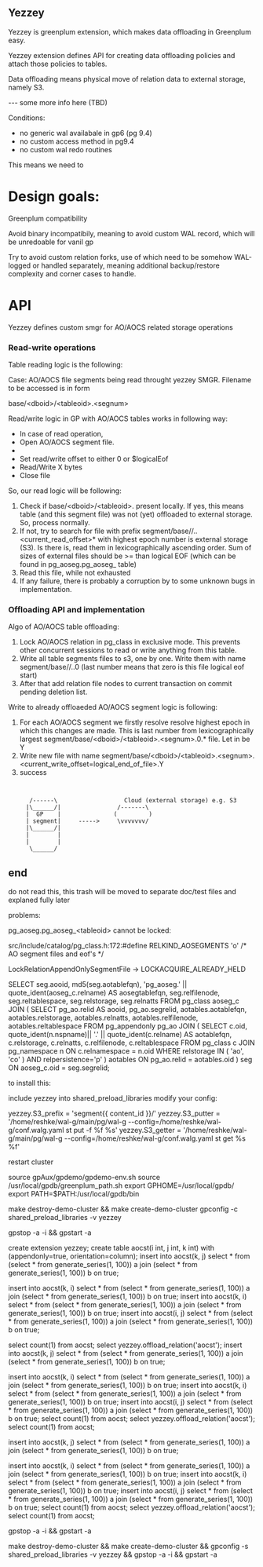## Yezzey

Yezzey is greenplum extension, which makes data offloading in Greenplum easy.

Yezzey extension defines API for creating data offloading policies and attach those policies to tables.

Data offloading means physical move of relation data to external storage, namely S3.

--- some more info here (TBD)

Conditions:

- no generic wal availabale in gp6 (pg 9.4)
- no custom access method in pg9.4
- no custom wal redo routines

This means we need to

# Design goals:

Greenplum compatibility

Avoid binary incompatibily, meaning to avoid custom WAL record, which will be unredoable for vanil gp

Try to avoid custom relation forks, use of which need to be somehow WAL-logged or handled separately, meaning additional backup/restore complexity and corner cases to handle.

# API

Yezzey defines custom smgr for AO/AOCS related storage operations

### Read-write operations

Table reading logic is the following:

Case: AO/AOCS file segments being read throught yezzey SMGR. Filename to be accessed is in form

base/\<dboid\>/\<tableoid\>.\<segnum\>


Read/write logic in GP with AO/AOCS tables works in following way:

* In case of read operation,
* Open AO/AOCS segment file.
*
* Set read/write offset to either 0 or $logicalEof
* Read/Write X bytes
* Close file


So, our read logic will be following:

1) Check if base/\<dboid\>/\<tableoid\>.<segnum> present locally. If yes, this means table (and this segment file) was not (yet) offloaded to external storage. So, process normally.
2) If not, try to search for file with prefix segment<gpsegment>/base/<dboid>/<tableoid>.<segnum>.<current_read_offset>* with highest epoch number is external storage (S3). Is there is,
   read them in lexicographically ascending order. Sum of sizes of external files should be >= than logical EOF (which can be found in pg_aoseg.pg_aoseg_<tableoid> table)
3) Read this file, while not exhausted
4) If any failure, there is probably a corruption by to some unknown bugs in implementation.

### Offloading API and implementation

Algo of AO/AOCS table offloading:

1) Lock AO/AOCS relation in pg_class in exclusive mode. This prevents other concurrent sessions to read or write anything from this table.
2) Write all table segments files to s3, one by one. Write them with name segment<gpsegment>/base/<dboid>/<tableoid>.<segnum>.0 (last number means that zero is this file logical eof start)
3) After that add relation file nodes to current transaction on commit pending deletion list.

Write to already offloaeded AO/AOCS segment logic is following:

1) For each AO/AOCS segment we firstly resolve resolve highest epoch in which this changes are made. This is last number from lexicographically largest segment<gpsegment>/base/\<dboid\>/\<tableoid\>.\<segnum\>.0.* file. Let in be Y
2) Write new file with name  segment<gpsegment>/base/\<dboid\>/\<tableoid\>.\<segnum\>.\<current_write_offset=logical_end_of_file\>.Y
3) success

```


      /------\                   Cloud (external storage) e.g. S3
     |\______/|                /-------\
     |  GP    |               (         )
     | segment|     ----->     \vvvvvvv/
     |\______/|
     |        |
     |        |
      \______/
```



## end



do not read this, this trash will be moved to separate doc/test files and explaned fully later

problems:

pg_aoseg.pg_aoseg_\<tableoid\> cannot be locked:

src/include/catalog/pg_class.h:172:#define		  RELKIND_AOSEGMENTS	  'o'		/* AO segment files and eof's */

LockRelationAppendOnlySegmentFile -> LOCKACQUIRE_ALREADY_HELD

SELECT seg.aooid, md5(seg.aotablefqn), 'pg_aoseg.' || quote_ident(aoseg_c.relname) AS aosegtablefqn,
seg.relfilenode, seg.reltablespace, seg.relstorage, seg.relnatts
FROM pg_class aoseg_c
JOIN (
SELECT pg_ao.relid AS aooid, pg_ao.segrelid,
aotables.aotablefqn, aotables.relstorage,
aotables.relnatts, aotables.relfilenode, aotables.reltablespace
FROM pg_appendonly pg_ao
JOIN (
SELECT c.oid, quote_ident(n.nspname)|| '.' || quote_ident(c.relname) AS aotablefqn,
c.relstorage, c.relnatts, c.relfilenode, c.reltablespace
FROM pg_class c
JOIN pg_namespace n ON c.relnamespace = n.oid
WHERE relstorage IN ( 'ao', 'co' ) AND relpersistence='p'
) aotables ON pg_ao.relid = aotables.oid
) seg ON aoseg_c.oid = seg.segrelid;

to install this:

include yezzey into shared_preload_libraries
modify your config:

yezzey.S3_prefix = 'segment{{ content_id }}/'
yezzey.S3_putter = '/home/reshke/wal-g/main/pg/wal-g --config=/home/reshke/wal-g/conf.walg.yaml st put -f %f %s'
yezzey.S3_getter = '/home/reshke/wal-g/main/pg/wal-g --config=/home/reshke/wal-g/conf.walg.yaml st get %s %f'

restart cluster

source gpAux/gpdemo/gpdemo-env.sh
source /usr/local/gpdb/greenplum_path.sh
export GPHOME=/usr/local/gpdb/
export PATH=$PATH:/usr/local/gpdb/bin

make destroy-demo-cluster && make create-demo-cluster
gpconfig -c shared_preload_libraries -v yezzey

gpstop -a -i && gpstart -a

create extension yezzey;
create table aocst(i int, j int, k int) with (appendonly=true, orientation=column);
insert into aocst(k, j) select * from (select * from generate_series(1, 100)) a join (select * from generate_series(1, 100)) b on true;

insert into aocst(k, i) select * from (select * from generate_series(1, 100)) a join (select * from generate_series(1, 100)) b on true;
insert into aocst(k, i) select * from (select * from generate_series(1, 100)) a join (select * from generate_series(1, 100)) b on true;
insert into aocst(i, j) select * from (select * from generate_series(1, 100)) a join (select * from generate_series(1, 100)) b on true;

select count(1) from aocst;
select yezzey.offload_relation('aocst');
insert into aocst(k, j) select * from (select * from generate_series(1, 100)) a join (select * from generate_series(1, 100)) b on true;

insert into aocst(k, i) select * from (select * from generate_series(1, 100)) a join (select * from generate_series(1, 100)) b on true;
insert into aocst(k, i) select * from (select * from generate_series(1, 100)) a join (select * from generate_series(1, 100)) b on true;
insert into aocst(i, j) select * from (select * from generate_series(1, 100)) a join (select * from generate_series(1, 100)) b on true;
select count(1) from aocst;
select yezzey.offload_relation('aocst');
select count(1) from aocst;

insert into aocst(k, j) select * from (select * from generate_series(1, 100)) a join (select * from generate_series(1, 100)) b on true;

insert into aocst(k, i) select * from (select * from generate_series(1, 100)) a join (select * from generate_series(1, 100)) b on true;
insert into aocst(k, i) select * from (select * from generate_series(1, 100)) a join (select * from generate_series(1, 100)) b on true;
insert into aocst(i, j) select * from (select * from generate_series(1, 100)) a join (select * from generate_series(1, 100)) b on true;
select count(1) from aocst;
select yezzey.offload_relation('aocst');
select count(1) from aocst;

gpstop -a -i && gpstart -a

make destroy-demo-cluster && make create-demo-cluster && gpconfig -s shared_preload_libraries -v yezzey && gpstop -a -i && gpstart -a
